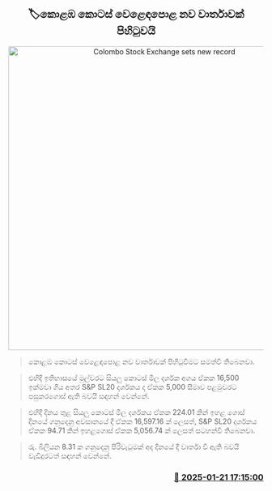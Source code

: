 <p align='center'><b><h2 align='center' title='Colombo Stock Exchange sets new record'>🏷කොළඹ කොටස් වෙළෙඳපොළ නව වාර්තාවක් පිහිටුවයි</h2></b></p>
<p align='center'><img src='https://helakuru.sgp1.cdn.digitaloceanspaces.com/esana/images/lib/cse-stock.jpg' width='600' alt='Colombo Stock Exchange sets new record'></p>

> කොළඹ කොටස් වෙළෙඳපොළ නව වාර්තාවක් පිහිටුවීමට සමත්වී තිබෙනවා.

> එහිදී ඉතිහාසයේ මුල්වරට සියලු කොටස් මිල දර්ශක අගය ඒකක 16,500 ඉක්මවා ගිය අතර S&P SL20 දර්ශකය ද ඒකක 5,000 සීමාව පළමුවරට පසුකරගොස් ඇති බවයි සඳහන් වෙන්නේ.

> එහිදී දිනය තුළ සියලු කොටස් මිල දර්ශකය ඒකක 224.01 කින් ඉහළ ගොස් දිනයේ ගනුදෙනු අවසානයේ දී ඒකක 16,597.16 ක් ලෙසත්, S&P SL20 දර්ශකය ඒකක 94.71 කින් ඉහළගොස් ඒකක 5,056.74 ක් ලෙසත් සටහන්වී තිබෙනවා.

> රු. බිලියන 8.31 ක ගනුදෙනු පිරිවැටුමක් අද දිනයේ දී වාර්තා වී ඇති බවයි වැඩිදුරටත් සඳහන් වෙන්නේ.



<h3 align='right'><a href='https://www.helakuru.lk/esana/p/106770/'>📅 2025-01-21 17:15:00</a></h3>
